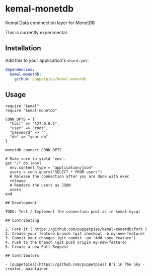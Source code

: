# kemal-monetdb

Kemal Data connnection layer for MonetDB

This is currently experimental.

## Installation


Add this to your application's `shard.yml`:

```yaml
dependencies:
  kemal-monetdb:
    github: puppetpies/kemal-monetdb
```


## Usage


```crystal
require "kemal"
require "kemal-monetdb"

CONN_OPTS = {
  "host" => "127.0.0.1",
  "user" => "root",
  "password" => "",
  "db" => "your_db"
}

monetdb_connect CONN_OPTS

# Make sure to yield `env`.
get "/" do |env|
  env.content_type = "application/json"
  users = conn.query("SELECT * FROM users")
  # Release the connection after you are done with exec
  release
  # Renders the users as JSON
  users
end

## Development

TODO: Test / Implement the connection pool as in kemal-mysql

## Contributing

1. Fork it ( https://github.com/puppetpies/kemal-monetdb/fork )
2. Create your feature branch (git checkout -b my-new-feature)
3. Commit your changes (git commit -am 'Add some feature')
4. Push to the branch (git push origin my-new-feature)
5. Create a new Pull Request

## Contributors

- [puppetpies](https://github.com/puppetpies) Bri in The Sky - creator, maintainer
